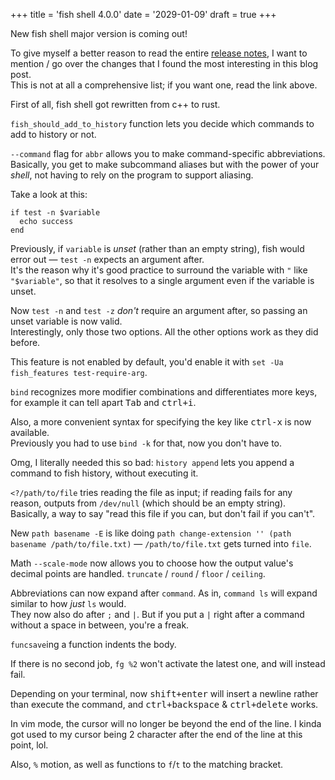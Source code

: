 +++
title = 'fish shell 4.0.0'
date = '2029-01-09'
draft = true
+++

New fish shell major version is coming out!

To give myself a better reason to read the entire [release notes](https://fishshell.com/docs/4.0b1/relnotes.html), I want to mention / go over the changes that I found the most interesting in this blog post. \
This is not at all a comprehensive list; if you want one, read the link above.

First of all, fish shell got rewritten from c++ to rust.

`fish_should_add_to_history` function lets you decide which commands to add to history or not.

`--command` flag for `abbr` allows you to make command-specific abbreviations. Basically, you get to make subcommand aliases but with the power of your *shell*, not having to rely on the program to support aliasing.

Take a look at this:
```fish
if test -n $variable
  echo success
end
```

Previously, if `variable` is *unset* (rather than an empty string), fish would error out — `test -n` expects an argument after. \
It's the reason why it's good practice to surround the variable with `"` like `"$variable"`, so that it resolves to a single argument even if the variable is unset.

Now `test -n` and `test -z` *don't* require an argument after, so passing an unset variable is now valid. \
Interestingly, only those two options. All the other options work as they did before.

This feature is not enabled by default, you'd enable it with `set -Ua fish_features test-require-arg`.

`bind` recognizes more modifier combinations and differentiates more keys, for example it can tell apart <kbd>Tab</kbd> and <kbd>ctrl+i</kbd>.

Also, a more convenient syntax for specifying the key like <kbd>ctrl-x</kbd> is now available. \
Previously you had to use `bind -k` for that, now you don't have to.

Omg, I literally needed this so bad: `history append` lets you append a command to fish history, without executing it.

`<?/path/to/file` tries reading the file as input; if reading fails for any reason, outputs from `/dev/null` (which should be an empty string). \
Basically, a way to say "read this file if you can, but don't fail if you can't".

New `path basename -E` is like doing `path change-extension '' (path basename /path/to/file.txt)` — `/path/to/file.txt` gets turned into `file`.

Math `--scale-mode` now allows you to choose how the output value's decimal points are handled. `truncate` / `round` / `floor` / `ceiling`.

Abbreviations can now expand after `command`. As in, `command ls` will expand similar to how *just* `ls` would. \
They now also do after `;` and `|`. But if you put a `|` right after a command without a space in between, you're a freak.

`funcsave`ing a function indents the body.

If there is no second job, `fg %2` won't activate the latest one, and will instead fail.

Depending on your terminal, now <kbd>shift+enter</kbd> will insert a newline rather than execute the command, and <kbd>ctrl+backspace</kbd> & <kbd>ctrl+delete</kbd> works.

In vim mode, the cursor will no longer be beyond the end of the line. I kinda got used to my cursor being 2 character after the end of the line at this point, lol.

Also, `%` motion, as well as functions to `f`/`t` to the matching bracket. 
